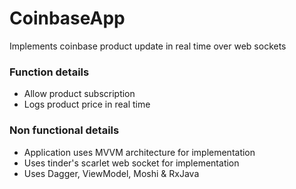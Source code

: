 # CoinbaseApp
Implements coinbase product update in real time over web sockets


### Function details
- Allow product subscription
- Logs product price in real time

### Non functional details
- Application uses MVVM architecture for implementation
- Uses tinder's scarlet web socket for implementation
- Uses Dagger, ViewModel, Moshi & RxJava
